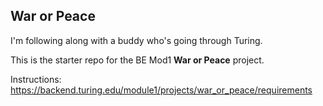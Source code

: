 ## War or Peace
I'm following along with a buddy who's going through Turing.

This is the starter repo for the BE Mod1 **War or Peace** project.

Instructions: https://backend.turing.edu/module1/projects/war_or_peace/requirements
